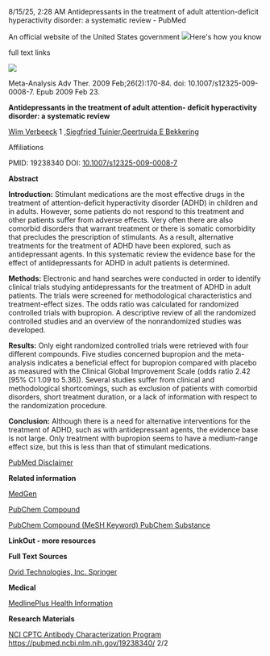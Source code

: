 ﻿8/15/25, 2:28 AM Antidepressants in the treatment of adult attention-deficit hyperactivity disorder: a systematic review - PubMed

An official website of the United States government ![](xnibwxo4.001.png)Here's how you know 

full text links

![](xnibwxo4.002.png)

Meta-Analysis Adv Ther. 2009 Feb;26(2):170-84. doi: 10.1007/s12325-009-0008-7. Epub 2009 Feb 23.

**Antidepressants in the treatment of adult attention- deficit hyperactivity disorder: a systematic review**

[Wim Verbeeck](https://pubmed.ncbi.nlm.nih.gov/?term=Verbeeck+W&cauthor_id=19238340) 1 ,[Siegfried Tuinier,](https://pubmed.ncbi.nlm.nih.gov/?term=Tuinier+S&cauthor_id=19238340)[Geertruida E Bekkering](https://pubmed.ncbi.nlm.nih.gov/?term=Bekkering+GE&cauthor_id=19238340)

Affiliations

PMID: 19238340 DOI: [10.1007/s12325-009-0008-7](https://doi.org/10.1007/s12325-009-0008-7)

**Abstract**

**Introduction:** Stimulant medications are the most effective drugs in the treatment of attention-deficit hyperactivity disorder (ADHD) in children and in adults. However, some patients do not respond to this treatment and other patients suffer from adverse effects. Very often there are also comorbid disorders that warrant treatment or there is somatic comorbidity that precludes the prescription of stimulants. As a result, alternative treatments for the treatment of ADHD have been explored, such as antidepressant agents. In this systematic review the evidence base for the effect of antidepressants for ADHD in adult patients is determined.

**Methods:** Electronic and hand searches were conducted in order to identify clinical trials studying antidepressants for the treatment of ADHD in adult patients. The trials were screened for methodological characteristics and treatment-effect sizes. The odds ratio was calculated for randomized controlled trials with bupropion. A descriptive review of all the randomized controlled studies and an overview of the nonrandomized studies was developed.

**Results:** Only eight randomized controlled trials were retrieved with four different compounds. Five studies concerned bupropion and the meta-analysis indicates a beneficial effect for bupropion compared with placebo as measured with the Clinical Global Improvement Scale (odds ratio 2.42 [95% CI 1.09 to 5.36]). Several studies suffer from clinical and methodological shortcomings, such as exclusion of patients with comorbid disorders, short treatment duration, or a lack of information with respect to the randomization procedure.

**Conclusion:** Although there is a need for alternative interventions for the treatment of ADHD, such as with antidepressant agents, the evidence base is not large. Only treatment with bupropion seems to have a medium-range effect size, but this is less than that of stimulant medications.

[PubMed Disclaimer](https://pubmed.ncbi.nlm.nih.gov/disclaimer/)

**Related information**

[MedGen](https://www.ncbi.nlm.nih.gov/medgen?linkname=pubmed_medgen&from_uid=19238340)

[PubChem Compound](https://www.ncbi.nlm.nih.gov/pccompound?linkname=pubmed_pccompound&from_uid=19238340)

[PubChem Compound (MeSH Keyword) ](https://www.ncbi.nlm.nih.gov/pccompound?linkname=pubmed_pccompound_mesh&from_uid=19238340)[PubChem Substance](https://www.ncbi.nlm.nih.gov/pcsubstance?linkname=pubmed_pcsubstance&from_uid=19238340)

**LinkOut - more resources**

**Full Text Sources**

[Ovid Technologies, Inc. ](http://ovidsp.ovid.com/ovidweb.cgi?T=JS&PAGE=linkout&SEARCH=19238340.ui)[Springer](https://dx.doi.org/10.1007/s12325-009-0008-7)

**Medical**

[MedlinePlus Health Information](https://medlineplus.gov/attentiondeficithyperactivitydisorder.html)

**Research Materials**

[NCI CPTC Antibody Characterization Program](https://antibodies.cancer.gov/detail/CPTC-HLA-B-1)
https://pubmed.ncbi.nlm.nih.gov/19238340/ 2/2
